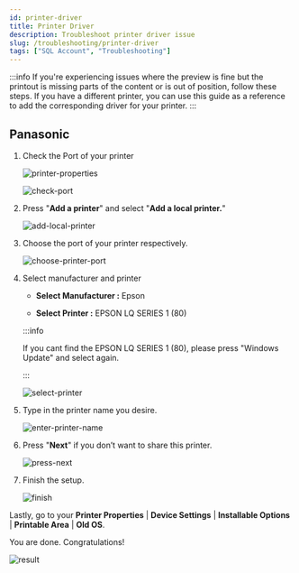 ```yaml
---
id: printer-driver
title: Printer Driver
description: Troubleshoot printer driver issue
slug: /troubleshooting/printer-driver
tags: ["SQL Account", "Troubleshooting"]
---
```


:::info
If you're experiencing issues where the preview is fine but the printout is missing parts of the content or is out of position, follow these steps. If you have a different printer, you can use this guide as a reference to add the corresponding driver for your printer.
:::

## Panasonic

1. Check the Port of your printer

   ![printer-properties](../../static/img/troubleshooting/change-panasonic/printer-properties.png)

   ![check-port](../../static/img/troubleshooting/change-panasonic/check-port.png)

2. Press "**Add a printer**" and select "**Add a local printer.**"

   ![add-local-printer](../../static/img/troubleshooting/change-panasonic/add-local-printer.png)

3. Choose the port of your printer respectively.

   ![choose-printer-port](../../static/img/troubleshooting/change-panasonic/choose-printer-port.png)

4. Select manufacturer and printer

   * **Select Manufacturer :** Epson

   * **Select Printer :** EPSON LQ SERIES 1 (80)

   :::info

   If you cant find the EPSON LQ SERIES 1 (80), please press "Windows Update" and select again.

   :::

   ![select-printer](../../static/img/troubleshooting/change-panasonic/select-printer.png)

5. Type in the printer name you desire.

   ![enter-printer-name](../../static/img/troubleshooting/change-panasonic/enter-printer-name.png)

6. Press "**Next**" if you don’t want to share this printer.

   ![press-next](../../static/img/troubleshooting/change-panasonic/press-next.png)

7. Finish the setup.

   ![finish](../../static/img/troubleshooting/change-panasonic/finish.png)

Lastly, go to your **Printer Properties** | **Device Settings** | **Installable Options** | **Printable Area** | **Old OS**.

You are done. Congratulations!

![result](../../static/img/troubleshooting/change-panasonic/result.png)
